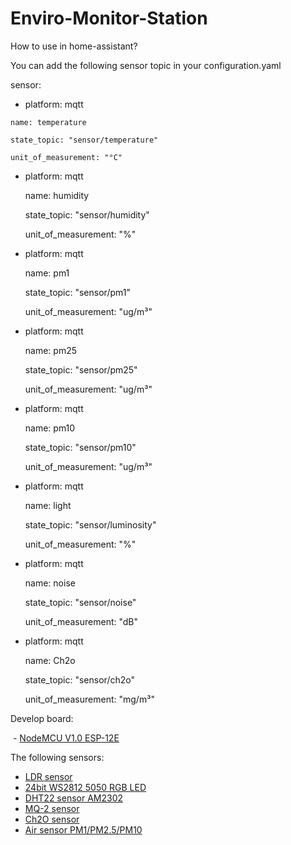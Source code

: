 # Enviro-Monitor-Station

 How to use in home-assistant?
 
 You can add the following sensor topic in your configuration.yaml
 
 sensor:
 
   - platform: mqtt
   
    name: temperature
    
    state_topic: "sensor/temperature"
    
    unit_of_measurement: "°C"
    
  - platform: mqtt
  
    name: humidity
    
    state_topic: "sensor/humidity"
    
    unit_of_measurement: "%"
 
  - platform: mqtt
 
    name: pm1
    
    state_topic: "sensor/pm1"
    
    unit_of_measurement: "ug/m³"
    
  - platform: mqtt
  
    name: pm25
    
    state_topic: "sensor/pm25"
    
    unit_of_measurement: "ug/m³"
    
  - platform: mqtt
  
    name: pm10
    
    state_topic: "sensor/pm10"
    
    unit_of_measurement: "ug/m³"
    
  - platform: mqtt
  
    name: light
    
    state_topic: "sensor/luminosity"
    
    unit_of_measurement: "%"
    
  - platform: mqtt
  
    name: noise
    
    state_topic: "sensor/noise"
    
    unit_of_measurement: "dB"
    
  - platform: mqtt
    
    name: Ch2o
    
    state_topic: "sensor/ch2o"
    
    unit_of_measurement: "mg/m³"
    

Develop board:

  - [NodeMCU V1.0 ESP-12E](https://detail.tmall.com/item.htm?id=535588732894&spm=a1z09.2.0.0.kPM6Dz&_u=cktg8o8364)
  
The following sensors:

  - [LDR sensor](https://item.taobao.com/item.htm?spm=2013.1.20141002.5.duusCn&scm=1007.10009.70205.100200300000001&id=531468405248&pvid=dccb63ed-4bc3-4cb6-bc94-2e1cae9f4917)
  - [24bit WS2812 5050 RGB LED](https://item.taobao.com/item.htm?spm=a1z09.2.0.0.kPM6Dz&id=540785401008&_u=cktg8o42f1)
  - [DHT22 sensor AM2302](https://item.taobao.com/item.htm?spm=a1z10.5-c.w4002-14162336577.22.MHbiq5&id=543447398813)
  - [MQ-2 sensor](https://item.taobao.com/item.htm?spm=a1z10.5-c.w4002-14162336577.18.9clTO2&id=531451462058)
  - [Ch2O sensor](https://item.taobao.com/item.htm?spm=a1z09.2.0.0.kPM6Dz&id=526919367835&_u=cktg8oc609)
  - [Air sensor PM1/PM2.5/PM10](https://item.taobao.com/item.htm?spm=a1z09.2.0.0.kPM6Dz&id=526939702749&_u=cktg8o8b1e)
  

